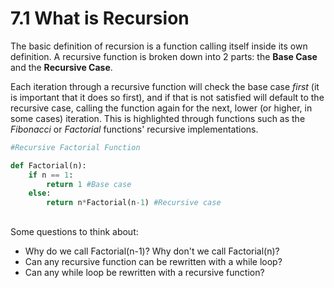 # 7.1 What is Recursion

The basic definition of recursion is a function calling itself inside its own definition. 
A recursive function is broken down into 2 parts: the **Base Case** and the **Recursive Case**.  

Each iteration through a recursive function will check the base case _first_ (it is important that it does so first), and if that is not satisfied will default to the recursive case, calling the function again for the next, lower (or higher, in some cases) iteration. 
This is highlighted through functions such as the _Fibonacci_ or _Factorial_ functions' recursive implementations. 

```python
#Recursive Factorial Function

def Factorial(n):
    if n == 1:
        return 1 #Base case
    else:
        return n*Factorial(n-1) #Recursive case
```

## 

Some questions to think about:
- Why do we call Factorial(n-1)? Why don't we call Factorial(n)?
- Can any recursive function can be rewritten with a while loop?
- Can any while loop be rewritten with a recursive function?
